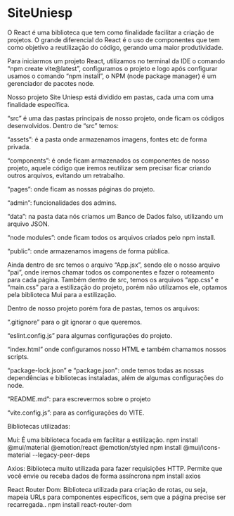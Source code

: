 # SiteUniesp

O React é uma biblioteca que tem como finalidade facilitar a criação de projetos.
O grande diferencial do React é o uso de componentes que tem como objetivo a reutilização do código, gerando uma maior produtividade.


Para iniciarmos um projeto React, utilizamos no terminal da IDE o comando “npm create vite@latest”, configuramos o projeto e logo após configurar usamos o comando “npm install”, o NPM (node package manager)  é um gerenciador de pacotes node.


Nosso projeto Site Uniesp está dividido em pastas, cada uma com uma finalidade específica.

“src” é uma das pastas principais de nosso projeto, onde ficam os códigos desenvolvidos.
Dentro de “src” temos:

   “assets”: é a pasta onde armazenamos imagens, fontes etc de forma privada.

   “components”: é onde ficam armazenados os componentes de nosso projeto, aquele código que iremos reutilizar sem precisar ficar criando outros arquivos, evitando um retrabalho.

   “pages”: onde ficam as nossas páginas do projeto.
   
   “admin”: funcionalidades dos admins.


“data”: na pasta data nós criamos um Banco de Dados falso, utilizando um arquivo JSON.

“node modules”: onde ficam todos os arquivos criados pelo npm install.

“public”: onde armazenamos imagens de forma pública.

Ainda dentro de src temos o arquivo “App.jsx”, sendo ele o nosso arquivo “pai”, onde iremos chamar todos os componentes e fazer o roteamento para cada página.
Também dentro de src, temos os arquivos “app.css” e “main.css” para a estilização do projeto, porém não utilizamos ele, optamos pela biblioteca Mui para a estilização.

Dentro de nosso projeto porém fora de pastas, temos os arquivos:
	
   “.gitignore” para o git ignorar o que queremos.
	
   “eslint.config.js” para algumas configurações do projeto.

   “index.html” onde configuramos nosso HTML e também chamamos nossos scripts.

   “package-lock.json” e “package.json": onde temos todas as nossas dependências e bibliotecas instaladas, além de algumas configurações do node.
   
   “README.md”: para escrevermos sobre o projeto
	
   “vite.config.js”: para as configurações do VITE.



Bibliotecas utilizadas:

  Mui: É uma biblioteca focada em facilitar a estilização.
	npm install @mui/material @emotion/react @emotion/styled
	npm install @mui/icons-material --legacy-peer-deps

  Axios: Biblioteca muito utilizada para fazer requisições HTTP. Permite que você envie ou receba dados de forma assíncrona
	npm install axios

  React Router Dom: Biblioteca utilizada para criação de rotas, ou seja, mapeia URLs para componentes específicos, sem que a página precise ser recarregada..
	npm install react-router-dom



